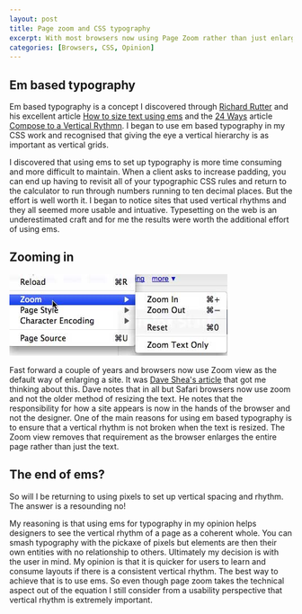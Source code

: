 ```yaml
--- 
layout: post
title: Page zoom and CSS typography
excerpt: With most browsers now using Page Zoom rather than just enlarging text is this the end of the road for em based typography?
categories: [Browsers, CSS, Opinion]
---
```

## Em based typography

Em based typography is a concept I discovered through [Richard Rutter][1] and his excellent article [How to size text using ems][2] and the [24 Ways][3] article [Compose to a Vertical Rythmn][4]. I began to use em based typography in my CSS work and recognised that giving the eye a vertical hierarchy is as important as vertical grids.

I discovered that using ems to set up typography is more time consuming and more difficult to maintain. When a client asks to increase padding, you can end up having to revisit all of your typographic CSS rules and return to the calculator to run through numbers running to ten decimal places. But the effort is well worth it. I began to notice sites that used vertical rhythms and they all seemed more usable and intuative. Typesetting on the web is an underestimated craft and for me the results were worth the additional effort of using ems. 

## Zooming in

![Zoom function in Firefox][5] 

Fast forward a couple of years and browsers now use Zoom view as the default way of enlarging a site. It was <a href=http://mezzoblue.com/archives/2008/10/07/zoom/>Dave Shea's article</a> that got me thinking about this. Dave notes that in all but Safari browsers now use zoom and not the older method of resizing the text. He notes that the responsibility for how a site appears is now in the hands of the browser and not the designer. One of the main reasons for using em based typography is to ensure that a vertical rhythm is not broken when the text is resized. The Zoom view removes that requirement as the browser enlarges the entire page rather than just the text. 

## The end of ems?

So will I be returning to using pixels to set up vertical spacing and rhythm. The answer is a resounding no!

My reasoning is that using ems for typography in my opinion helps designers to see the vertical rhythm of a page as a coherent whole. You can smash typography with the pickaxe of pixels but elements are then their own entities with no relationship to others. Ultimately my decision is with the user in mind. My opinion is that it is quicker for users to learn and consume layouts if there is a consistent vertical rhythm. The best way to achieve that is to use ems. So even though page zoom takes the technical aspect out of the equation I still consider from a usability perspective that vertical rhythm is extremely important.

 [1]: http://clagnut.com/
 [2]: http://clagnut.com/blog/348/
 [3]: http://24ways.org/
 [4]: http://24ways.org/2006/compose-to-a-vertical-rhythm
 [5]: /images/articles/zoom.jpg
